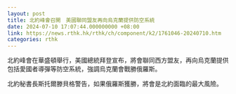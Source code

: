 ```yaml
---
layout: post
title: 北約峰會召開　美國聯同盟友再向烏克蘭提供防空系統
date: 2024-07-10 17:07:44.000000000 +08:00
link: https://news.rthk.hk/rthk/ch/component/k2/1761046-20240710.htm
categories: rthk
---
```


北約峰會在華盛頓舉行，美國總統拜登宣布，將會聯同西方盟友，再向烏克蘭提供包括愛國者導彈等防空系統，強調烏克蘭會戰勝俄羅斯。

北約秘書長斯托爾滕貝格警告，如果俄羅斯獲勝，將會是北約面臨的最大風險。
